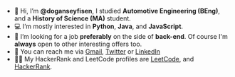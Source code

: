 - 👋 Hi, I’m **@doganseyfisen**, I studied **Automotive Engineering (BEng)**, and a **History of Science (MA)** student.
- 💻 I’m mostly interested in **Python**, **Java**, and **JavaScript**.
- 🔭 I’m looking for a job **preferably** on the side of **back-end**. Of course I'm **always** open to other interesting offers too.
- 📨 You can reach me via [Gmail](doganseyfisen@gmail.com), [Twitter](https://twitter.com/dogan_seyfi_sen) or [LinkedIn](https://www.linkedin.com/in/doganseyfisen)
- 👨‍💻 My HackerRank and LeetCode profiles are [LeetCode](https://leetcode.com/doganseyfisen/), and [HackerRank](https://www.hackerrank.com/doganseyfisen).
<!---
doganseyfisen/doganseyfisen is a ✨ special ✨ repository because its `README.md` (this file) appears on your GitHub profile.
You can click the Preview link to take a look at your changes.
--->
